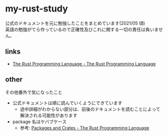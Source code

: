 # my-rust-study

公式のドキュメントを元に勉強したことをまとめています(2021/05 頃)  
英語の勉強がてら作っているので正確性及びこれに関する一切の責任は負いません。

## links

- [The Rust Programming Language \- The Rust Programming Language](https://doc.rust-lang.org/book/title-page.html)

## other

その他番外で気になったこと

- 公式ドキュメントは順に読んでいくようにできています
  - 途中詳細がわからない部分は、前後のドキュメントを読むことによって解決される可能性があります
- package 名はケバブケース
  - 参考: [Packages and Crates \- The Rust Programming Language](https://doc.rust-lang.org/book/ch07-01-packages-and-crates.html)
